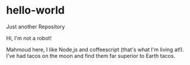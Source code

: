 # hello-world
Just another Repository

Hi, I'm not a robot!

Mahmoud here, I like Node,js and coffeescript (that's what I'm living at!).
I've had tacos on the moon and find them far superior to Earth tacos.

